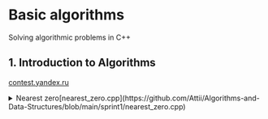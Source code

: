 # **Basic algorithms**
Solving algorithmic problems in C++

## 1. Introduction to Algorithms 
[contest.yandex.ru](https://contest.yandex.ru/contest/22449/problems/)
<details>
  **<summary>Nearest zero[nearest_zero.cpp](https://github.com/Attii/Algorithms-and-Data-Structures/blob/main/sprint1/nearest_zero.cpp)</summary>**
  <br>
  Task
  Timofey is looking for a place to build a house. The street where he wants to live has a length of \( n \), meaning it consists of \( n \) identical consecutive plots. Each plot is either empty or already has a house built on it.

Sociable Timofey does not want to live far from other people on this street. Therefore, it is important for him to know the distance from each plot to the nearest empty plot. If the plot is empty, this distance will be zero — the distance to itself.

Help Timofey calculate these distances. For this, you have a map of the street. Houses in Timofey's city were numbered in the order they were built, so their numbers on the map are unordered. Empty plots are marked with zeros.

### Input Format
The first line contains the length of the street — \( n \) (1 ≤ \( n \) ≤ \( 10^6 \)). The next line contains \( n \) non-negative integers — house numbers and designations of empty plots on the map (zeros). It is guaranteed that there is at least one zero in the sequence. House numbers (positive integers) are unique and do not exceed \( 10^9 \).

### Output Format
For each of the plots, output the distance to the nearest zero. Print the numbers in one line, separated by spaces.

### Example 1
**Input**
```
5
0 1 4 9 0
```
**Output**
```
0 1 2 1 0
```

### Example 2
**Input**
```
6
0 7 9 4 8 20
```
**Output**
```
0 1 2 3 4 5
```
</details>
